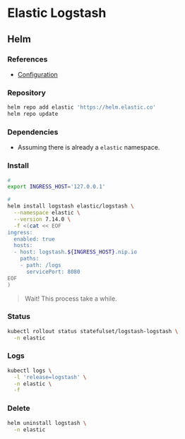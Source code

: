 # Elastic Logstash

## Helm

### References

- [Configuration](https://github.com/elastic/helm-charts/tree/master/logstash#configuration)

### Repository

```sh
helm repo add elastic 'https://helm.elastic.co'
helm repo update
```

### Dependencies

- Assuming there is already a `elastic` namespace.

### Install

```sh
#
export INGRESS_HOST='127.0.0.1'

#
helm install logstash elastic/logstash \
  --namespace elastic \
  --version 7.14.0 \
  -f <(cat << EOF
ingress:
  enabled: true
  hosts:
  - host: logstash.${INGRESS_HOST}.nip.io
    paths:
    - path: /logs
      servicePort: 8080
EOF
)
```

> Wait! This process take a while.

### Status

```sh
kubectl rollout status statefulset/logstash-logstash \
  -n elastic
```

### Logs

```sh
kubectl logs \
  -l 'release=logstash' \
  -n elastic \
  -f
```

### Delete

```sh
helm uninstall logstash \
  -n elastic
```
